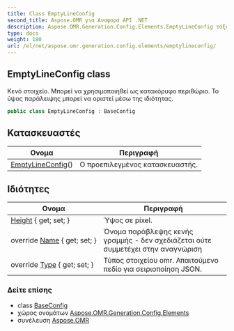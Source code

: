 ```yaml
---
title: Class EmptyLineConfig
second_title: Aspose.OMR για Αναφορά API .NET
description: Aspose.OMR.Generation.Config.Elements.EmptyLineConfig τάξη. Κενό στοιχείο. Μπορεί να χρησιμοποιηθεί ως κατακόρυφο περιθώριο. Το ύψος παράλειψης μπορεί να οριστεί μέσω της ιδιότητας.
type: docs
weight: 180
url: /el/net/aspose.omr.generation.config.elements/emptylineconfig/
---
```

## EmptyLineConfig class

Κενό στοιχείο. Μπορεί να χρησιμοποιηθεί ως κατακόρυφο περιθώριο. Το ύψος παράλειψης μπορεί να οριστεί μέσω της ιδιότητας.

```csharp
public class EmptyLineConfig : BaseConfig
```

## Κατασκευαστές

| Ονομα | Περιγραφή |
| --- | --- |
| [EmptyLineConfig](emptylineconfig/)() | Ο προεπιλεγμένος κατασκευαστής. |

## Ιδιότητες

| Ονομα | Περιγραφή |
| --- | --- |
| [Height](../../aspose.omr.generation.config.elements/emptylineconfig/height/) { get; set; } | Ύψος σε pixel. |
| override [Name](../../aspose.omr.generation.config.elements/emptylineconfig/name/) { get; set; } | Όνομα παράβλεψης κενής γραμμής - δεν σχεδιάζεται ούτε συμμετέχει στην αναγνώριση |
| override [Type](../../aspose.omr.generation.config.elements/emptylineconfig/type/) { get; set; } | Τύπος στοιχείου omr. Απαιτούμενο πεδίο για σειριοποίηση JSON. |

### Δείτε επίσης

* class [BaseConfig](../../aspose.omr.generation.config/baseconfig/)
* χώρος ονομάτων [Aspose.OMR.Generation.Config.Elements](../../aspose.omr.generation.config.elements/)
* συνέλευση [Aspose.OMR](../../)


